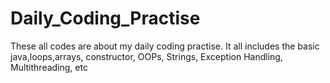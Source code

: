 # Daily_Coding_Practise
These all codes are about my daily coding practise. It all includes the basic java,loops,arrays, constructor, OOPs, Strings, Exception Handling, Multithreading, etc

